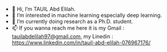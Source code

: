 - 👋 Hi, I’m TAUIL Abd Elilah.
- 👀 I’m interested in machine learning especially deep learning.
- 🌱 I’m currently doing research as a Ph.D. student.
- 📫 If you wanna reach me  here it is my Gmail : tauilabdelilah97@gmail.com, my Linedin : https://www.linkedin.com/in/tauil-abd-elilah-076967176/

<!---
TAUIL-Abd-Elilah/TAUIL-Abd-Elilah is a ✨ special ✨ repository because its `README.md` (this file) appears on your GitHub profile.
You can click the Preview link to take a look at your changes.
--->
